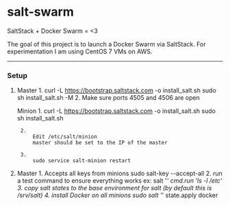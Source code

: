 # salt-swarm
SaltStack + Docker Swarm = &lt;3

The goal of this project is to launch a Docker Swarm via SaltStack.
For experimentation I am using CentOS 7 VMs on AWS.


---------------------------------------


### Setup ###

1.
    Master
        1.
            curl -L https://bootstrap.saltstack.com -o install_salt.sh
            sudo sh install_salt.sh -M
        2.
            Make sure ports 4505 and 4506 are open
        
    Minion
        1.
            curl -L https://bootstrap.saltstack.com -o install_salt.sh
            sudo sh install_salt.sh
        
        2.
            Edit /etc/salt/minion
            master should be set to the IP of the master
        
        3.
            sudo service salt-minion restart

2.
    Master
        1.
            Accepts all keys from minions
            sudo salt-key --accept-all
        2.
            run a test command to ensure everything works ex:
            salt '*' cmd.run 'ls -l /etc'
        3.
            copy salt states to the base environment for salt
            (by default this is /srv/salt)
        4.
            install Docker on all minions
            sudo salt '*' state.apply docker
